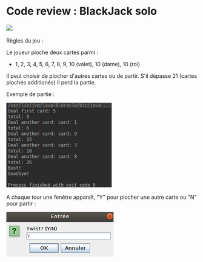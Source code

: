# Code review : BlackJack solo

<img src="/img/bj.png" width="100">

Règles du jeu :

Le joueur pioche deux cartes parmi :
* 1, 2, 3, 4, 5, 6, 7, 8, 9, 10 (valet), 10 (dame), 10 (roi)

Il peut choisir de piocher d'autres cartes ou de partir.
S'il dépasse 21 (cartes piochés additionés) il perd la partie.

Exemple de partie :

![c1](/img/c1.png)

A chaque tour une fenêtre apparaît, "Y" pour piocher une autre carte ou "N"  pour partir :  

![e1](/img/e1.png)
